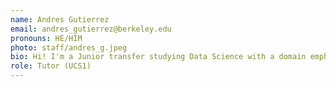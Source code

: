 ```yaml
---
name: Andres Gutierrez
email: andres_gutierrez@berkeley.edu
pronouns: HE/HIM
photo: staff/andres_g.jpeg
bio: Hi! I'm a Junior transfer studying Data Science with a domain emphasis in Linguistic Sciences. I'm a big reading, travel, board games, and Mario Kart guy! Feel free to reach out! 
role: Tutor (UCS1)
---
```


